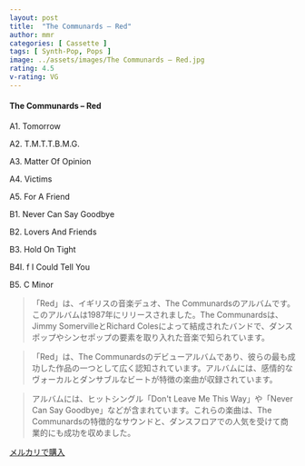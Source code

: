 ```yaml
---
layout: post
title:  "The Communards – Red"
author: mmr
categories: [ Cassette ]
tags: [ Synth-Pop, Pops ]
image: ../assets/images/The Communards – Red.jpg
rating: 4.5
v-rating: VG
---
```


#### The Communards – Red

A1. Tomorrow

A2. T.M.T.T.B.M.G.

A3. Matter Of Opinion

A4. Victims

A5. For A Friend

B1. Never Can Say Goodbye

B2. Lovers And Friends

B3. Hold On Tight

B4I. f I Could Tell You

B5. C Minor

> 「Red」は、イギリスの音楽デュオ、The Communardsのアルバムです。このアルバムは1987年にリリースされました。The Communardsは、Jimmy SomervilleとRichard Colesによって結成されたバンドで、ダンスポップやシンセポップの要素を取り入れた音楽で知られています。

> 「Red」は、The Communardsのデビューアルバムであり、彼らの最も成功した作品の一つとして広く認知されています。アルバムには、感情的なヴォーカルとダンサブルなビートが特徴の楽曲が収録されています。

> アルバムには、ヒットシングル「Don't Leave Me This Way」や「Never Can Say Goodbye」などが含まれています。これらの楽曲は、The Communardsの特徴的なサウンドと、ダンスフロアでの人気を受けて商業的にも成功を収めました。


[メルカリで購入](https://jp.mercari.com/item/m61578510071)

